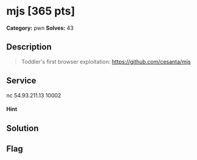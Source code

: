 # mjs [365 pts]

**Category:** pwn
**Solves:** 43

## Description
>Toddler's first browser exploitation: https://github.com/cesanta/mjs

## Service
nc 54.93.211.13 10002

#### Hint 

## Solution

## Flag

